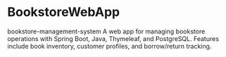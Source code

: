 # BookstoreWebApp
bookstore-management-system  A web app for managing bookstore operations with Spring Boot, Java, Thymeleaf, and PostgreSQL. Features include book inventory, customer profiles, and borrow/return tracking.
